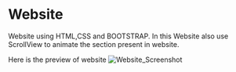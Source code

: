 # Website
Website using HTML,CSS and BOOTSTRAP.
In this Website also use ScrollView to animate the section present in website.

Here is the preview of website
![Website_Screenshot](https://user-images.githubusercontent.com/52821772/87169403-8ef9e180-c2ed-11ea-8dab-33bcf02f03fe.png)

